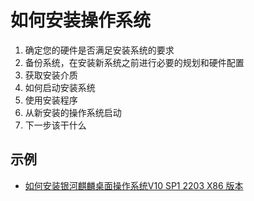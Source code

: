 # 如何安装操作系统

1. 确定您的硬件是否满足安装系统的要求
2. 备份系统，在安装新系统之前进行必要的规划和硬件配置
3. 获取安装介质
4. 如何启动安装系统
5. 使用安装程序
6. 从新安装的操作系统启动
7. 下一步该干什么

## 示例

- [如何安装银河麒麟桌面操作系统V10 SP1 2203 X86 版本](./安装银河麒麟桌面操作系统V10_SP1_2203_X86版本.md)
